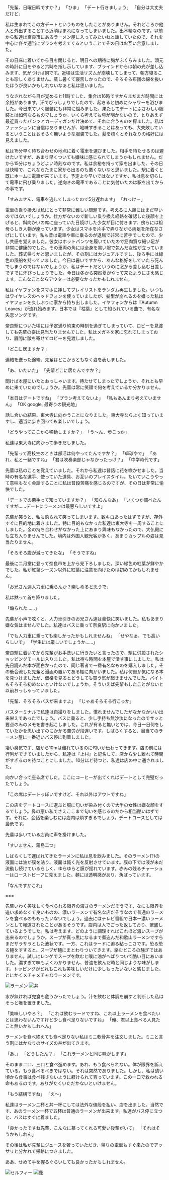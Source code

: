 <!-- textlint-disable -->

「先輩、日曜日暇ですか？」 
「ひま」
「デート行きましょう」
「自分は大丈夫だけど」

私は生まれてこの方デートというものをしたことがありません。それどころか他人と外出することすら近頃はまれになってしまいました。出不精なのです。以前から私達は奈良市にあるラーメン屋に入ってみたいねと話していたので、それを中心に各々適当にプランを考えてくるということでその日はお互い合意しました。

その日床に着いてから目を閉じると、明日への期待に胸がふくらみました。頭元の時計に目をやると六時を指し示しています、ブラインドからは朝の光が差し込みます、気がつけば朝です。近頃は生活リズムが崩壊してしまって、朝方寝ることも珍しくありません。蒸し暑くて寝苦しかったので、そろそろ布団の綿を抜いたほうが良いかもしれないなぁと私は思いました。

うなされながら目が覚めると11時でした、集合は16時ですからまだまだ時間には余裕があります。汗でびっしょりでしたので、起きると初めにシャワーを浴びました。今日来ていく服装にも非常に悩みました、果たしてデートにふさわしい服装とは如何なるものでしょうか。いくら考えても埒が明かないので、とりあえず最近買ったパンツとカーディガンだけ決めて、それに合うものを探ました。私はファッションに自信はありませんが、地味すぎることはあっても、大失敗しているということはおそらく無いような服装でした。髪を梳くとそれなりの格好には見えました。

私は15分早く待ち合わせの地点に着く電車を選びました。相手を待たせるのは避けたいですが、あまり早くついても嫌味に感じられてしまうかもしれません。だから15分はちょうどよい時刻なのです。私は余裕を持って家を出ました、その日は快晴で、これならたまに家から出るのも悪くないなと思いました。駅に着くと既にホームに電車が来ています。予定より早いではないですか、私は息を切らして電車に飛び乗りました。逆向きの電車であることに気付いたのは駅を出てからの事です。 

「すみません、電車を逃してしまったので5分遅れます」 
「おっけー」

電車の乗り換えは私にとって非常に難しい問題です。考えるに人類にはまだ早いのではないでしょうか。仕方がないので新しい乗り換え経路を確認した後顔を上げると、斜向かいの席に座っていた日焼けした少女が目に付きます、傍らには祖母らしき人物が座っています。少女はスマホを片手で弄りながら両足を所在なさげにしています。私も昔は電車や車に乗るのが退屈で非常に苦手でしたので、少し共感を覚えました。彼女はホットパンツを履いていたので筋肉質な細い足が非常に健康的でした。その車両の角には全身を黒い服で包んだ女性が立っていました。葬式帰りかと思いましたが、その割にはカジュアルですし、後ろ手には緑色の風船を持っていました。今日は暑いですから、あんな格好をしていたら死んでしまうのではないでしょうか、私はデートだというのに窓から差し込む日差しですでに汗びっしょりでした。今日は冬から突然夏がやって来たようにさえ感じます。こんなことならアウターは必要なかったかもしれません。

私はイヤフォンをスマホに挿してプレイリストをランダム再生しました。いつもはワイヤレスのヘッドフォンを使っていましたが、髪型が崩れるのを嫌った私はイヤフォンを久しぶりに家から持ち出しました。イヤフォンからは『Autumn Leaves』が流れ始めます。日本では『枯葉』として知られている曲で、有名な失恋ソングです。 

奈良駅についた頃には予定通り約束の時刻を過ぎてしまっていて、ロビーを見渡しても先輩の姿は見当たりませんでした。私はメガネを家に忘れてしまっており、眉間に皺を寄せてロビーを見渡しました。

「どこに居ますか？」

連絡を送った途端、先輩はどこからともなく姿を表しました。

「あ、いたいた」
「先輩どこに居たんですか？」

聞けば本屋にいたとおっしゃいます。待たせてしまったでしょうか、それとも早めに来ていたのでしょうか。先輩は常に笑顔で何を考えているか分かりません。

「本日はデートですね」
「プラン考えてないよ」
「私もあんまり考えていません」
「OK google, 最寄りの観光地」

話し合いの結果、東大寺に向かうことになりました。東大寺ならよく知っていますし、適当に歩き回っても楽しいでしょう。

「どうやってここから移動しますか？」
「う〜ん、歩こっか」

私達は東大寺に向かって歩きだしました。

「先輩って高校生のときは部活は何やってたんですか？」
「卓球やで」
「あれ、私と一緒ですね」
「君は吹奏楽部じゃなかったっけ？」
「中学時代です」

先輩は私のことを覚えていました。それから私達は昔話に花を咲かせました。当時の有名な選手、使っていた道具、お互いのプレイスタイル。たいていこうやって意味もなく会話することに私は普段苦痛を感じるのですが、その日は非常に愉快でした。

「デートでの悪手って知っていますか？」
「知らんなあ」
「いくつか調べたんですが……デートにラーメンは最悪らしいですよ」

先輩が笑うと、私も釣られて笑ってしまいます。数キロあったはずですが、存外すぐに目的地に着きました。特に目的もなかった私達は東大寺を一周することにしました。金の持ち合わせがなかった上にあまり興味もなかったので、大仏殿にも立ち入りませんでした。境内は外国人観光客が多く、あまりカップルの姿は見当たりません。

「そろそろ腹が減ってきたな」
「そうですね」

最後に二月堂に登って奈良市を上から見下ろしました。深い緑色の紅葉が鮮やかでした。私が紅葉シーズン以外に紅葉に注意を向けたのは初めてかもしれません。

「お兄さん達人力車に乗らんか？楽しめると思うで」

私は黙って首を降りました。

「煽られた……」

先輩が小声で呟くと、人力車引きのお兄さん達は豪快に笑いました。私もあまり嫌な気はませんでした。私達はバスに乗って奈良駅に向かいました。

「でも人力車に乗っても楽しかったかもしれませんね」
「せやなぁ、でも高いらしいで」
「学生には厳しいでしょうか……」

奈良駅に着いてから先輩がお手洗いに行きたいと言ったので、駅に併設されたショッピングモールに入りました。私は待ち時間を本屋で潰す事にしました。私は先日読んだ本が面白かったので、同じ著者で一番有名なものを購入しました。その後合流した先輩と漫画の置いてある棚に向かいました。私は何冊か気になる本を見つけましたが、価格を見るとどうしても買う気が起きませんでした。バイトもそろそろ初めないといけないでしょうか。そういえば先輩もしたことがないと以前おっしゃっていました。

「先輩、そろそろバスが来ますよ」
「じゃあそろそろ行こっか」

バスターミナルで私達は自撮りをしました。慣れませんでしたがなかなかいい出来栄えであったでしょう。バスに乗ると、少し手持ち無沙汰になったのでサッと要点のみのメモを書き起こしました。これが有ると無いとでは、今日一日何をしていたかを思い出すのにかかる苦労が段違いです。しばらくすると、目当てのラーメン屋に一番近いバス停に到着しました。

凄い臭気です、店から10mは離れているのに匂いが伝わってきます。店の前には行列ができていましたから、私達は『上村』と記名して、店から少し離れて時間がすぎるのを待つことにしました。10分ほど待つと、私達は店の中に通されました。

向かい合って座る席でした。ここにコーヒーが出てくればデートとして完璧だったでしょう。

「この席はデートっぽいですけど、それ以外はアウトですね」


この店をデートコースに選ぶと服に匂いが染み付くので大半の女性は嫌な顔をするでしょう。鼻の悪い私でさえここまで匂いを感じるのだから相当酷いはずです。それに、会話を楽しむには店内は煩すぎるでしょう。デートコースとしては最低です。

先輩は歩いている店員に声を掛けました。

「すいません、霧島二つ」

しばらくして運ばれてきたラーメンに私は息を飲みました。そのラーメン(?)の液面には油が膜を貼り、液面は鈍く光を反射させています。膜の下では液が未だ流動し続けているらしく、ゆらゆらと膜が揺れています。赤みの残るチャーシューはローストビーフに見えました。麺には透明感があり、角ばっています。

「なんですかこれ」

===

先輩いわく美味しく食べられる限界の濃さのラーメンだそうです、なにも限界を追い求めなくて良いものの、濃いラーメンで有名な店だそうなので普通のラーメンを食べるのももったいないでしょう。過去にはテレビ番組で日本一濃いラーメンとして報道されたことがあるそうです。店内は人でごった返しており、繁盛しているようでした。私は考えます、どのように調理すればこれほど濃いスープが出来るのでしょうか。スープが真っ黒になるまで煮込んだ和歌山ラーメンですらまだサラサラとした液状です。一方、これはラードに迫る粘っこさです。恐る恐る麺をすすると、スープが麺にまとわりついてきます。絡むどころの騒ぎではありません。試しにレンゲでスープを飲むと喉に油がへばりついて酷い目にあいました。濃すぎて味もよくわかりません、昔油を飲んだ時と同じような味がします。トッピングがどれもこれも美味しいだけに少しもったいないと感じました。とにかくメチャメチャなラーメンです。

![ラーメン](../../static/img/C_ramen.jpg)
![丼](../../static/img/C_don.jpg)

水が無ければ完食も危うかったでしょう。汁を飲むと体調を崩すと判断した私はそっと箸を置きました。

「美味しいやろ？」
「これは飲むラードですね、これ以上ラーメンを食べたいとは思わないんですけど少し食べ足りないですね」
「俺、君以上食べる人見たこと無いかもしれへん」

ラーメンを食べ終えても食べ足りない私はミニ軟骨丼を注文しました。ミニと言う割にはかなりのサイズの丼が出てきます。

「あ、」
「どうしたん？」
「これラーメンと同じ味がします」

そのまま二口、三口と食べ進めます。あれ、もう食べられない。体が限界を訴えている。もう食べるべきではない。それは突然でありました。しかし、私は幼い頃から食事は食べ残さないように躾けられて育っています。この一口で救われる命もあるのです。ありがたくいただかないといけません。

「もう結構ですね」
「え〜」

私達はラーメンニ杯と丼一杯にしては法外な値段を払い、店を出ました。当然です、あのラーメン一杯で五杯は普通のラーメンが出来ます。私達がバス停に立つと、バスはすぐに着ました。

「良かったですね先輩、こんなに慕ってくれる可愛い後輩がいて」
「それはそうかもしれん」

その後は私が先輩にジュースを奢っていただき、帰りの電車もすぐ来たのでアッサリと分かれて帰路につきました。

ああ、せめて手を握るぐらいしても良かったかもしれません。

![セルフィー](static/img/C_selfy.jpg)
![鹿](static/img/C_鹿.jpg)

